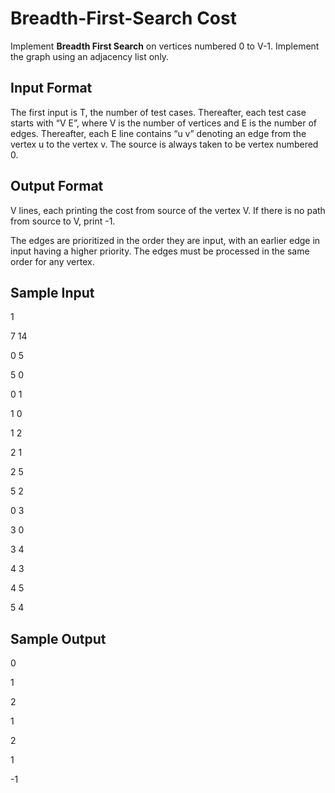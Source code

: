 # Breadth-First-Search Cost

Implement __Breadth First Search__ on vertices numbered 0 to V-1. Implement the graph using an adjacency list only.

## Input Format 
The first input is T, the number of test cases. Thereafter, each test case starts with “V E”, where V is the number of vertices and E is the number of edges. Thereafter, each E line contains “u v” denoting an edge from the vertex u to the vertex v. The source is always taken to be vertex numbered 0.

## Output Format 
V lines, each printing the cost from source of the vertex V. If there is no path from source to V, print -1.

The edges are prioritized in the order they are input, with an earlier edge in input having a higher priority. The edges must be processed in the same order for any vertex.

## Sample Input

1 <br/>

7 14 <br/>

0 5 <br/>

5 0 <br/>

0 1 <br/>

1 0 <br/>

1 2 <br/>

2 1 <br/>

2 5 <br/>

5 2 <br/>

0 3 <br/>

3 0 <br/>

3 4 <br/>

4 3 <br/>

4 5 <br/>

5 4 <br/>

## Sample Output

0 <br/>

1 <br/>

2 <br/>

1 <br/>

2 <br/>

1 <br/>

-1 <br/>
